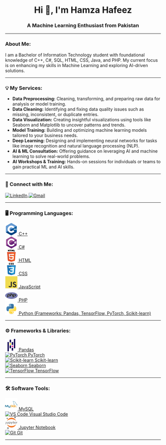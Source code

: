 <h1 align="center">Hi 👋, I'm Hamza Hafeez</h1>
<h3 align="center">A Machine Learning Enthusiast from Pakistan</h3>

---

<h3 align="left">About Me:</h3>
<p align="left">
I am a Bachelor of Information Technology student with foundational knowledge of C++, C#, SQL, HTML, CSS, Java, and PHP. My current focus is on enhancing my skills in Machine Learning and exploring AI-driven solutions.
</p>

---

<h3 align="left">💡 My Services:</h3>
<ul>
    <li><b>Data Preprocessing:</b> Cleaning, transforming, and preparing raw data for analysis or model training.</li>
    <li><b>Data Cleaning:</b> Identifying and fixing data quality issues such as missing, inconsistent, or duplicate entries.</li>
    <li><b>Data Visualization:</b> Creating insightful visualizations using tools like Seaborn and Matplotlib to uncover patterns and trends.</li>
    <li><b>Model Training:</b> Building and optimizing machine learning models tailored to your business needs.</li>
    <li><b>Deep Learning:</b> Designing and implementing neural networks for tasks like image recognition and natural language processing (NLP).</li>
    <li><b>AI & ML Consultation:</b> Offering guidance on leveraging AI and machine learning to solve real-world problems.</li>
    <li><b>AI Workshops & Training:</b> Hands-on sessions for individuals or teams to gain practical ML and AI skills.</li>
</ul>

---

<h3 align="left">🔗 Connect with Me:</h3>
<p align="left">
<a href="https://linkedin.com/in/www.linkedin.com/in/hamza-hafeez-413727338" target="blank">
<img align="center" src="https://raw.githubusercontent.com/rahuldkjain/github-profile-readme-generator/master/src/images/icons/Social/linked-in-alt.svg" alt="LinkedIn" height="30" width="40" />
</a>
<a href="mailto:mrhamzasatti8430@gmail.com" target="blank">
<img align="center" src="https://upload.wikimedia.org/wikipedia/commons/7/7e/Gmail_icon_%282020%29.svg" alt="Gmail" height="30" width="40" />
</a>
</p>

---

<h3 align="left">🖥️ Programming Languages:</h3>
<p align="left">
<a href="https://www.w3schools.com/cpp/" target="_blank" rel="noreferrer">
<img src="https://raw.githubusercontent.com/devicons/devicon/master/icons/cplusplus/cplusplus-original.svg" alt="C++" width="40" height="40"/> C++
</a>
<br />
<a href="https://www.w3schools.com/cs/" target="_blank" rel="noreferrer">
<img src="https://raw.githubusercontent.com/devicons/devicon/master/icons/csharp/csharp-original.svg" alt="C#" width="40" height="40"/> C#
</a>
<br />
<a href="https://www.w3.org/html/" target="_blank" rel="noreferrer">
<img src="https://raw.githubusercontent.com/devicons/devicon/master/icons/html5/html5-original-wordmark.svg" alt="HTML5" width="40" height="40"/> HTML
</a>
<br />
<a href="https://www.w3schools.com/css/" target="_blank" rel="noreferrer">
<img src="https://raw.githubusercontent.com/devicons/devicon/master/icons/css3/css3-original-wordmark.svg" alt="CSS3" width="40" height="40"/> CSS
</a>
<br />
<a href="https://developer.mozilla.org/en-US/docs/Web/JavaScript" target="_blank" rel="noreferrer">
<img src="https://raw.githubusercontent.com/devicons/devicon/master/icons/javascript/javascript-original.svg" alt="JavaScript" width="40" height="40"/> JavaScript
</a>
<br />
<a href="https://www.php.net" target="_blank" rel="noreferrer">
<img src="https://raw.githubusercontent.com/devicons/devicon/master/icons/php/php-original.svg" alt="PHP" width="40" height="40"/> PHP
</a>
<br />
<a href="https://www.python.org" target="_blank" rel="noreferrer">
<img src="https://raw.githubusercontent.com/devicons/devicon/master/icons/python/python-original.svg" alt="Python" width="40" height="40"/> Python (Frameworks: Pandas, TensorFlow, PyTorch, Scikit-learn)
</a>
</p>

---

<h3 align="left">⚙️ Frameworks & Libraries:</h3>
<p align="left">
<a href="https://pandas.pydata.org/" target="_blank" rel="noreferrer">
<img src="https://raw.githubusercontent.com/devicons/devicon/2ae2a900d2f041da66e950e4d48052658d850630/icons/pandas/pandas-original.svg" alt="Pandas" width="40" height="40"/> Pandas
</a>
<br />
<a href="https://pytorch.org/" target="_blank" rel="noreferrer">
<img src="https://www.vectorlogo.zone/logos/pytorch/pytorch-icon.svg" alt="PyTorch" width="40" height="40"/> PyTorch
</a>
<br />
<a href="https://scikit-learn.org/" target="_blank" rel="noreferrer">
<img src="https://upload.wikimedia.org/wikipedia/commons/0/05/Scikit_learn_logo_small.svg" alt="Scikit-learn" width="40" height="40"/> Scikit-learn
</a>
<br />
<a href="https://seaborn.pydata.org/" target="_blank" rel="noreferrer">
<img src="https://seaborn.pydata.org/_images/logo-mark-lightbg.svg" alt="Seaborn" width="40" height="40"/> Seaborn
</a>
<br />
<a href="https://www.tensorflow.org" target="_blank" rel="noreferrer">
<img src="https://www.vectorlogo.zone/logos/tensorflow/tensorflow-icon.svg" alt="TensorFlow" width="40" height="40"/> TensorFlow
</a>
</p>

---

<h3 align="left">🛠️ Software Tools:</h3>
<p align="left">
<a href="https://www.mysql.com/" target="_blank" rel="noreferrer">
<img src="https://raw.githubusercontent.com/devicons/devicon/master/icons/mysql/mysql-original-wordmark.svg" alt="MySQL" width="40" height="40"/> MySQL
</a>
<br />
<a href="https://code.visualstudio.com/" target="_blank" rel="noreferrer">
<img src="https://upload.wikimedia.org/wikipedia/commons/9/9a/Visual_Studio_Code_1.35_icon.svg" alt="VS Code" width="40" height="40"/> Visual Studio Code
</a>
<br />
<a href="https://jupyter.org/" target="_blank" rel="noreferrer">
<img src="https://raw.githubusercontent.com/devicons/devicon/master/icons/jupyter/jupyter-original-wordmark.svg" alt="Jupyter" width="40" height="40"/> Jupyter Notebook
</a>
<br />
<a href="https://git-scm.com/" target="_blank" rel="noreferrer">
<img src="https://www.vectorlogo.zone/logos/git-scm/git-scm-icon.svg" alt="Git" width="40" height="40"/> Git
</a>
</p>

---
